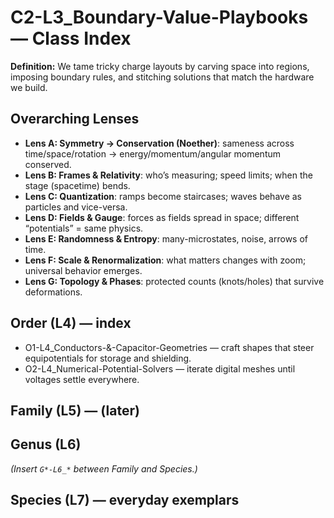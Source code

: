 # C2-L3_Boundary-Value-Playbooks — Class Index
**Definition:** We tame tricky charge layouts by carving space into regions, imposing boundary rules, and stitching solutions that match the hardware we build.
## Overarching Lenses

- **Lens A: Symmetry -> Conservation (Noether)**: sameness across time/space/rotation → energy/momentum/angular momentum conserved.
- **Lens B: Frames & Relativity**: who’s measuring; speed limits; when the stage (spacetime) bends.
- **Lens C: Quantization**: ramps become staircases; waves behave as particles and vice-versa.
- **Lens D: Fields & Gauge**: forces as fields spread in space; different “potentials” = same physics.
- **Lens E: Randomness & Entropy**: many-microstates, noise, arrows of time.
- **Lens F: Scale & Renormalization**: what matters changes with zoom; universal behavior emerges.
- **Lens G: Topology & Phases**: protected counts (knots/holes) that survive deformations.

## Order (L4) — index
- O1-L4_Conductors-&-Capacitor-Geometries — craft shapes that steer equipotentials for storage and shielding.
- O2-L4_Numerical-Potential-Solvers — iterate digital meshes until voltages settle everywhere.
## Family (L5) — (later)
## Genus (L6)
_(Insert `G*-L6_*` between Family and Species.)_
## Species (L7) — everyday exemplars
